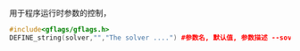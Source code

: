 用于程序运行时参数的控制，
```C++
#include<gflags/gflags.h>
DEFINE_string(solver,"","The solver ....") #参数名, 默认值, 参数描述 --sovler=....

```
